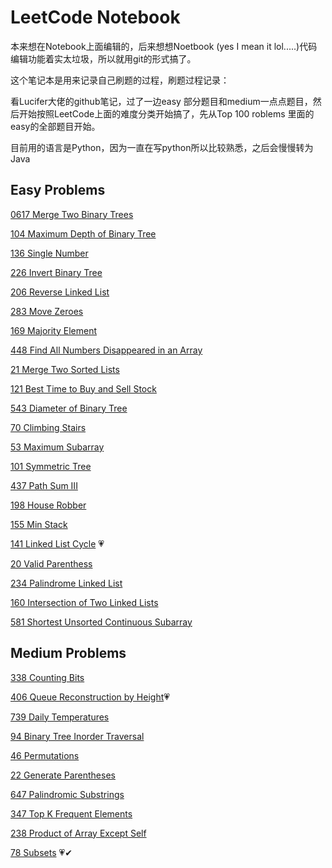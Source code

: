 # LeetCode Notebook

本来想在Notebook上面编辑的，后来想想Noetbook (yes I mean it lol.....)代码编辑功能着实太垃圾，所以就用git的形式搞了。

这个笔记本是用来记录自己刷题的过程，刷题过程记录：

看Lucifer大佬的github笔记，过了一边easy 部分题目和medium一点点题目，然后开始按照LeetCode上面的难度分类开始搞了，先从Top 100 roblems 里面的easy的全部题目开始。

目前用的语言是Python，因为一直在写python所以比较熟悉，之后会慢慢转为Java



## Easy Problems

[0617 Merge Two Binary Trees](./Problem/0617-Merge-Two-Binary-Trees.md)

[104 Maximum Depth of Binary Tree](./Problem/104-Maximum-Depth-of-Binary-Tree.md)

[136 Single Number](./Problem/136-Single-Number.md)

[226 Invert Binary Tree](./Problem/226-Invert-Binary-Tree.md)

[206 Reverse Linked List](./Problem/206-Reverse-Linked-List.md)

[283 Move Zeroes](./Problem/283-Move-Zeroes.md)

[169 Majority Element](./Problem/169-Majority-Element.md)

[448 Find All Numbers Disappeared in an Array](./Problem/448-Find-All-Numbers-Disappeared-in-an-Array.md)

[21 Merge Two Sorted Lists](./Problem/21-Merge-Two-Sorted-Lists.md)

[121 Best Time to Buy and Sell Stock](./Problem/121-Best-Time-to-Buy-and-Sell-Stock.md)

[543 Diameter of Binary Tree](./Problem/543-Diameter-of-Binary-Tree.md)

[70 Climbing Stairs](./Problem/70-Climbing-Stairs.md)

[53 Maximum Subarray](./Problem/53-Maximum-Subarray.md)

[101 Symmetric Tree](./Problem/101-Symmetric-Tree.md)

[437 Path Sum III](./Problem/437-Path-Sum-III.md)

[198 House Robber](./Problem/198-House-Robber.md)

[155 Min Stack](./Problem/155-Min-Stack.md)

[141 Linked List Cycle](./Problem/141-Linked-List-Cycle.md) 💗

[20 Valid Parenthess](./Problem/20-Valid-Parenthess.md)

[234 Palindrome Linked List](./Problem/234-Palindrome-Linked-List.md)

[160 Intersection of Two Linked Lists](./Problem/160-Intersection-of-Two-Linked-Lists.md)

[581 Shortest Unsorted Continuous Subarray](./Problem/581-Shortest-Unsorted-Continuous-Subarray.md)



## Medium Problems

[338 Counting Bits](./Problem/338-Counting-Bits.md)

[406 Queue Reconstruction by Height](./Problem/406-Queue-Reconstruction-by-Height.md)💗

[739 Daily Temperatures](./Problem/739-Daily-Temperatures.md)

[94 Binary Tree Inorder Traversal](./Problem/94-Binary-Tree-Inorder-Traversal.md)

[46 Permutations](./Problem/46-Permutations.md)

[22 Generate Parentheses](./Problem/22-Generate-Parentheses.md)

[647 Palindromic Substrings](./Problem/647-Palindromic-Substrings.md)

[347 Top K Frequent Elements](./Problem/347-Top-K-Frequent-Elements.md)

[238 Product of Array Except Self](./Problem/238-Product-of-Array-Except-Self.md)

[78 Subsets](./Problem/78-Subsets.md) 💗✔